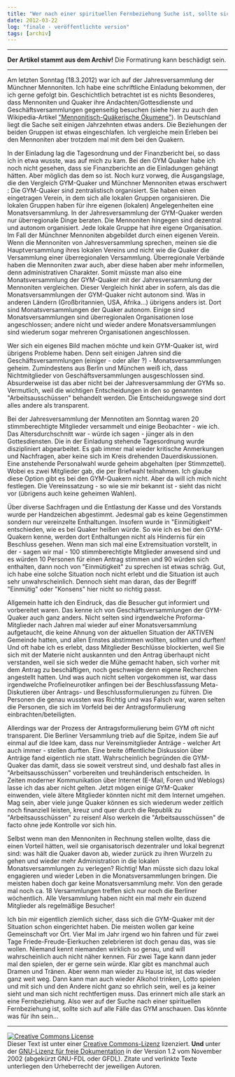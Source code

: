 ```yaml
---
title: "Wer nach einer spirituellen Fernbeziehung Suche ist, sollte sich das GYM anschauen"
date: 2012-03-22
log: "finale - veröffentlichte version"
tags: [archiv]
---
```

<hr><b>Der Artikel stammt aus dem Archiv!</b> Die Formatirung kann beschädigt sein.<hr>
<p>Am letzten Sonntag (18.3.2012) war ich auf der Jahresversammlung der Münchner Mennoniten. Ich habe eine schriftliche Einladung bekommen, der ich gerne gefolgt bin. Geschichtlich betrachtet ist es nichts Besonderes, dass Mennoniten und Quaker ihre Andachten/Gottesdienste und Geschäftsversammlungen gegenseitig besuchen (siehe hier zu auch den Wikipedia-Artikel <a href="http://de.wikipedia.org/wiki/Mennonitisch-Qu%C3%A4kerische_%C3%96kumene">"Mennonitisch-Quäkerische Ökumene"</a>). In Deutschland liegt die Sache seit einigen Jahrzehnten etwas anders. Die Beziehungen der beiden Gruppen ist etwas eingeschlafen. Ich vergleiche mein Erleben bei den Mennoniten aber trotzdem mal mit dem bei den Quakern.</p>
<!--break-->
<p>In der Einladung lag die Tagesordnung und der Finanzbericht bei, so dass ich in etwa wusste, was auf mich zu kam. Bei den GYM Quaker habe ich noch nicht gesehen, dass sie Finanzberichte an die Einladungen gehängt hätten. Aber möglich das dem so ist. Noch kurz vorweg, die Ausgangslage, die den Vergleich GYM-Quaker und Münchner Mennoniten etwas erschwert :  Die GYM-Quaker sind zentralistisch organisiert. Sie haben einen eingetragen Verein, in dem sich alle lokalen Gruppen organisieren. Die lokalen Gruppen haben für ihre eigenen (lokalen) Angelegenheiten eine Monatsversammlung. In der Jahresversammlung der GYM-Quaker werden nur überregionale Dinge beraten. Die Mennoniten hingegen sind dezentral und autonom organisiert. Jede lokale Gruppe hat ihre eigene Organisation. Im Fall der Münchner Mennoniten abgebildet durch einen eigenen Verein. Wenn die Mennoniten von Jahresversammlung sprechen, meinen sie die Hauptversammlung ihres lokalen Vereins und nicht wie die Quaker die Versammlung einer überregionalen Versammlung. Überregionale Verbände haben die Mennoniten zwar auch, aber diese haben aber mehr informellen, denn administrativen Charakter. Somit müsste man also eine Monatsversammlung der GYM-Quaker mit der Jahresversammlung der Mennoniten vergleichen. Dieser Vergleich hinkt aber in sofern, als das die Monatsversammlungen der GYM-Quaker nicht autonom sind. Was in anderen Ländern (Großbritannien, USA, Afrika...) übrigens anders ist. Dort sind Monatsversammlungen der Quaker autonom. Einige sind Monatsversammlungen sind überregionalen Organisationen lose angeschlossen; andere nicht und wieder andere Monatsversammlungen sind wiederum sogar mehreren Organisationen angeschlossen.</p>

<p>Wer sich ein eigenes Bild machen möchte und kein GYM-Quaker ist, wird übrigens Probleme haben. Denn seit einigen Jahren sind die Geschäftsversammlungen (einiger - oder aller ?) - Monatsversammlungen geheim. Zumindestens aus Berlin und München weiß ich, dass Nichtmitglieder von Geschäftsversammlungen ausgeschlossen sind. Absurderweise ist das aber nicht bei der Jahresversammlung der GYMs so. Vermutlich, weil die wichtigen Entscheidungen in den so genannten "Arbeitsausschüssen" behandelt werden. Die Entscheidungswege sind dort alles andere als transparent.</p>

<p>Bei der Jahresversammlung der Mennotiten am Sonntag waren 20 stimmberechtigte Mitglieder versammelt und einige Beobachter - wie ich. Das Altersdurchschnitt war - würde ich sagen - jünger als in den Gottesdiensten. Die in der Einladung stehende Tagesordnung wurde diszipliniert abgearbeitet. Es gab immer mal wieder kritische Anmerkungen und Nachfragen, aber keine sich im Kreis drehenden Dauerdiskussionen. Eine anstehende Personalwahl wurde geheim abgehalten (per Stimmzettel). Wobei es zwei Mitglieder gab, die per Briefwahl teilnahmen. Ich glaube diese Option gibt es bei den GYM-Quakern nicht. Aber da will ich mich nicht festlegen. Die Vereinssatzung - so wie sie mir bekannt ist - sieht das nicht vor  (übrigens auch keine geheimen Wahlen).</p>

<p>Über diverse Sachfragen und die Entlastung der Kasse und des Vorstands wurde per Handzeichen abgestimmt. Jedesmal gab es keine Gegenstimmen sondern nur vereinzelte Enthaltungen. Insofern wurde in "Einmütigkeit" entschieden, wie es bei Quaker heißen würde. So wie ich es bei den GYM-Quakern kenne, werden dort Enthaltungen nicht als Hindernis für ein Beschluss gesehen. Wenn man sich mal eine Extremsituation vorstellt, in der - sagen wir mal - 100 stimmberechtigte Mitglieder anwesend sind und es würden 10 Personen für einen Antrag stimmen und 90 würden sich enthalten, dann noch von "Einmütigkeit" zu sprechen ist etwas schräg. Gut, ich habe eine solche Situation noch nicht erlebt und die Situation ist auch sehr unwahrscheinlich. Dennoch sieht man daran, das der Begriff "Einmütig" oder "Konsens" hier nicht so richtig passt.</p>

<p>Allgemein hatte ich den Eindruck, das die Besucher gut informiert und vorbereitet waren. Das kenne ich von Geschäftsversammlungen der GYM-Quaker auch ganz anders. Nicht selten sind irgendwelche Proforma-Mitglieder nach Jahren mal wieder auf einer Monatsversammlung aufgetaucht, die keine Ahnung von der aktuellen Situation der AKTIVEN Gemeinde hatten, und allen Ernstes abstimmen wollten, sollten und durften! Und oft habe ich es erlebt, dass Mitglieder Beschlüsse blockierten, weil Sie sich mit der Materie nicht auskannten und den Antrag überhaupt nicht verstanden, weil sie sich weder die Mühe gemacht haben, sich vorher mit dem Antrag zu beschäftigen, noch geschweige denn eigene Recherchen angestellt hatten. Und was auch nicht selten vorgekommen ist, war dass irgendwelche Profielneurotiker anfingen bei der Beschlussfassung Meta-Diskutieren über Antrags- und Beschlussformulierungen zu führen. Die Personen die genau wussten was Richtig und was Falsch war, waren selten die Personen, die sich im Vorfeld bei der Antragsformulierung einbrachten/beteiligten.</p>

<p>Allerdings war der Prozess der Antragsformulierung beim GYM oft nicht transparent. Die Berliner Versammlung trieb auf die Spitze, indem Sie auf einmal auf die Idee kam, dass nur Vereinsmitglieder Anträge - welcher Art auch immer - stellen durften. Eine breite öffentliche Diskussion über Anträge fand eigentlich nie statt. Wahrscheinlich begründen die GYM-Quaker das damit, dass sie soweit verstreut sind, und deshalb fast alles in "Arbeitsausschüssen" vorbereiten und treuhänderisch entscheiden. In Zeiten moderner Kommunikation über Internet (E-Mail, Foren und Weblogs) lasse ich das aber nicht gelten. Jetzt mögen einige GYM-Quaker einwenden, viele ältere Mitglieder könnten nicht mit dem Internet umgehen. Mag sein, aber viele junge Quaker können es sich wiederum weder zeitlich noch finanziell leisten, kreuz und quer durch die Republik zu "Arbeitsausschüssen" zu reisen! Also werkeln die "Arbeitsausschüssen" de facto ohne jede Kontrolle vor sich hin.</p>

<p>Selbst wenn man den Mennoniten in Rechnung stellen wollte, dass die einen Vorteil hätten, weil sie organisatorisch dezentraler und lokal begrenzt sind: was hält die Quaker davon ab, wieder zurück zu ihren Wurzeln zu gehen und wieder mehr Administration in die lokalen Monatsversammlungen zu verlegen? Richtig! Man müsste sich dazu lokal engagieren und wieder Leben in die Monatsversammlungen bringen. Die meisten haben doch gar keine Monatsversammlung mehr. Von den gerade mal noch ca. 18 Versammlungen treffen sich nur noch die Berliner wöchentlich. Alle Versammlung haben nicht ein mal mehr ein duzend Mitglieder als regelmäßige Besucher! </p>

<p>Ich bin mir eigentlich ziemlich sicher, dass sich die GYM-Quaker mit der Situation schon eingerichtet haben. Die meisten wollen gar keine Gemeinschaft vor Ort. Vier Mal im Jahr irgend wo hin fahren und für zwei Tage Friede-Freude-Eierkuchen zelebrieren ist doch genau das, was sie wollen. Niemand kennt niemanden wirklich so genau, und will wahrscheinlich auch nicht näher kennen. Für zwei Tage kann dann jeder mal den spielen, der er gerne sein würde. Klar gibt es manchmal auch Dramen und Tränen. Aber wenn man wieder zu Hause ist, ist das wieder ganz weit weg. Dann kann man auch wieder Alkohol trinken, Lotto spielen und mit sich und den Andere nicht ganz so ehrlich sein, weil es ja keiner sieht und man sich nicht rechtfertigen muss. Das erinnert mich alle stark an eine Fernbeziehung. Also wer auf der Suche nach einer spirituellen Fernbeziehung ist, sollte sich auf alle Fälle das GYM anschauen. Das könnte was für ihn sein...</p> 

<hr />
<p><a rel="license" href="http://creativecommons.org/licenses/by-sa/3.0/de/"><img alt="Creative Commons License" style="border-width: 0pt;" src="http://i.creativecommons.org/l/by-sa/3.0/de/88x31.png" /></a><br />
Dieser <span xmlns:dc="http://purl.org/dc/elements/1.1/" href="http://purl.org/dc/dcmitype/Text" rel="dc:type">Text</span> ist unter einer <a rel="license" href="http://creativecommons.org/licenses/by-sa/3.0/de/">Creative Commons-Lizenz</a> lizenziert. <b>Und</b> unter der <a href="http://de.wikipedia.org/wiki/GFDL">GNU-Lizenz f&uuml;r freie Dokumentation</a> in der Version 1.2 vom November 2002 (abgek&uuml;rzt GNU-FDL oder GFDL). Zitate und verlinkte Texte unterliegen den Urheberrecht der jeweiligen Autoren.</p>

